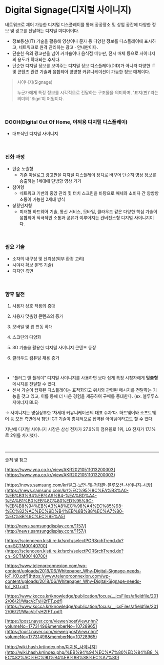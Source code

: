 # Digital Signage(디지털 사이니지)

네트워크로 제어 가능한 디지털 디스플레이를 통해 공공장소 및 상업 공간에 다양한 정보 및 광고를 전달하는 디지털 미디어이다.

- 정보통신(IT) 기술을 활용해 영상이나 문자 등 다양한 정보를 디스플레이에 표시하고, 네트워크로 원격 관리하는 광고 · 안내판이다.
- 단순한 옥외 광고판을 넘어 커피숍이나 음식점 메뉴판, 전시 매체 등으로 사이니지의 용도가 확대되는 추세다.
- 단순한 디지털 정보를 보여주는 디지털 정보 디스플레이(DID)가 아니라 다양한 IT 및 콘텐츠 관련 기술과 융합되어 양방향 커뮤니케이션이 가능한 정보 매체이다.

> 사이니지(Signage)  
> 
> 누군가에게 특정 정보를 시각적으로 전달하는 구조물을 의미하며, '표지(판)'라는 의미의 'Sign'이 어원이다.

</br>

### DOOH(Digital Out Of Home, 야외용 디지털 디스플레이)

- 대표적인 디지털 사이니지

</br>

### 진화 과정

- 단순 노출형
    - 기존 아날로그 광고판을 디지털 디스플레이 장치로 바꾸어 단순히 영상 정보를 송출하는 1세대에 단방향 영상 기기
- 참여형
    - 네트워크 기반의 중앙 관리 및 터치 스크린을 바탕으로 매체와 소비자 간 양방향 소통이 가능한 2세대 방식
- 상황인지형
    - 미래형 하드웨어 기술, 통신 서비스, 모바일, 클라우드 같은 다양한 핵심 기술이 융합되어 적극적인 소통과 공유가 이루어지는 컨버전스형 디지털 사이니지이다.


</br>

### 필요 기술

- 소자의 내구성 및 신뢰성(외부 환경 고려)
- 시야각 확보 (IPS 기술)
- 디자인 측면

</br>

### 향후 발전

1) 사용자 상호 작용의 증대

2) 사용자 맞춤형 콘텐츠의 증가

3) 모바일 및 웹 연동 확대

4) 스크린의 다양화

5) 3D 기술을 활용한 디지털 사이니지 콘텐츠 등장

6) 클라우드 컴퓨팅 채용 증가

</br>

- “플러그 앤 플레이” 디지털 사이니지를 사용하면 보다 쉽게 특정 시청자에게 **맞춤형** 
메시지를 전달할 수 있다.
- 센서 기술이 탑재된 디스플레이는 표적화되고 위치와 관련된 메시지를 전달하는 기능을 
갖고 있고, 이를 통해 더 나은 경험을 제공하여 구매를 증대한다. (ex. 블루투스 저에너지 BLE)

→ 사이니지는 명실상부한 ‘차세대 커뮤니케이션의 대표 주자’다. 하드웨어와 소프트웨어 등 모든 측면에서 첨단 ICT 기술이 총체적으로 집약된 아이템이라고도 할 수 있다

지난해 디지털 사이니지 시장은 삼성 전자가 27.6%의 점유율로 1위, LG 전자가 17.1%로 2위를 차지했다.

</br>

---

출처 및 참고

[https://www.yna.co.kr/view/AKR20210511013200003](https://www.yna.co.kr/view/AKR20210511013200003)

[https://news.samsung.com/kr/알고-보면-꽤-거대한-블루오션-사이니지-시장](https://news.samsung.com/kr/%EC%95%8C%EA%B3%A0-%EB%B3%B4%EB%A9%B4-%EA%BD%A4-%EA%B1%B0%EB%8C%80%ED%95%9C-%EB%B8%94%EB%A3%A8%EC%98%A4%EC%85%98-%EC%82%AC%EC%9D%B4%EB%8B%88%EC%A7%80-%EC%8B%9C%EC%9E%A5)

[http://news.samsungdisplay.com/1157/](http://news.samsungdisplay.com/1157/)

[https://scienceon.kisti.re.kr/srch/selectPORSrchTrend.do?cn=SCTM00140700](https://scienceon.kisti.re.kr/srch/selectPORSrchTrend.do?cn=SCTM00140700)

[https://www.telenorconnexion.com/wp-content/uploads/2018/06/Whitepaper_Why-Digital-Signage-needs-IoT_KO.pdf](https://www.telenorconnexion.com/wp-content/uploads/2018/06/Whitepaper_Why-Digital-Signage-needs-IoT_KO.pdf)

[https://www.kocca.kr/knowledge/publication/focus/__icsFiles/afieldfile/2012/06/21/WacVcTyH2fFT.pdf](https://www.kocca.kr/knowledge/publication/focus/__icsFiles/afieldfile/2012/06/21/WacVcTyH2fFT.pdf)

[https://post.naver.com/viewer/postView.nhn?volumeNo=17731496&memberNo=10728965](https://post.naver.com/viewer/postView.nhn?volumeNo=17731496&memberNo=10728965)

[http://wiki.hash.kr/index.php/디지털_사이니지](http://wiki.hash.kr/index.php/%EB%94%94%EC%A7%80%ED%84%B8_%EC%82%AC%EC%9D%B4%EB%8B%88%EC%A7%80)

